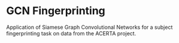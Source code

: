 # GCN Fingerprinting
Application of Siamese Graph Convolutional Networks for a subject fingerprinting task on data from the ACERTA project.
